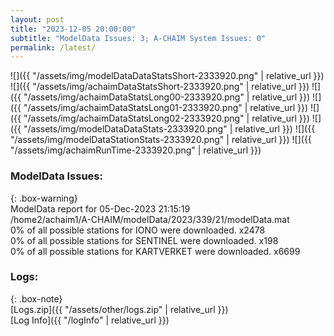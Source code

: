 ```yaml
---
layout: post
title: "2023-12-05 20:00:00"
subtitle: "ModelData Issues: 3; A-CHAIM System Issues: 0"
permalink: /latest/
---
```


![]({{ "/assets/img/modelDataDataStatsShort-2333920.png" | relative_url }})
![]({{ "/assets/img/achaimDataStatsShort-2333920.png" | relative_url }})
![]({{ "/assets/img/achaimDataStatsLong00-2333920.png" | relative_url }})
![]({{ "/assets/img/achaimDataStatsLong01-2333920.png" | relative_url }})
![]({{ "/assets/img/achaimDataStatsLong02-2333920.png" | relative_url }})
![]({{ "/assets/img/modelDataDataStats-2333920.png" | relative_url }})
![]({{ "/assets/img/modelDataStationStats-2333920.png" | relative_url }})
![]({{ "/assets/img/achaimRunTime-2333920.png" | relative_url }})


### ModelData Issues:  
  
{: .box-warning}  
 ModelData report for 05-Dec-2023 21:15:19   
 /home2/achaim1/A-CHAIM/modelData/2023/339/21/modelData.mat   
 0% of all possible stations for IONO were downloaded. x2478   
 0% of all possible stations for SENTINEL were downloaded. x198   
 0% of all possible stations for KARTVERKET were downloaded. x6699   
  


### Logs:  
  
{: .box-note}  
[Logs.zip]({{ "/assets/other/logs.zip" | relative_url }})  
[Log Info]({{ "/logInfo" | relative_url }})  

